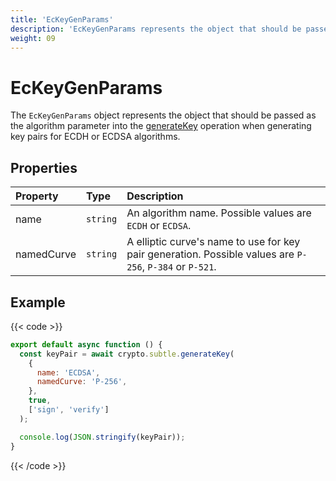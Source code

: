 ```yaml
---
title: 'EcKeyGenParams'
description: 'EcKeyGenParams represents the object that should be passed as the algorithm parameter into the generateKey operation, when generating ECDH or ECDSA key pairs.'
weight: 09
---
```


# EcKeyGenParams

The `EcKeyGenParams` object represents the object that should be passed as the algorithm parameter into the [generateKey](https://grafana.com/docs/k6/<K6_VERSION>/javascript-api/crypto/subtlecrypto/generatekey) operation when generating key pairs for ECDH or ECDSA algorithms.

## Properties

| Property   | Type     | Description                                                                                              |
| :--------- | :------- | :------------------------------------------------------------------------------------------------------- |
| name       | `string` | An algorithm name. Possible values are `ECDH` or `ECDSA`.                                                |
| namedCurve | `string` | A elliptic curve's name to use for key pair generation. Possible values are `P-256`, `P-384` or `P-521`. |

## Example

{{< code >}}

```javascript
export default async function () {
  const keyPair = await crypto.subtle.generateKey(
    {
      name: 'ECDSA',
      namedCurve: 'P-256',
    },
    true,
    ['sign', 'verify']
  );

  console.log(JSON.stringify(keyPair));
}
```

{{< /code >}}
